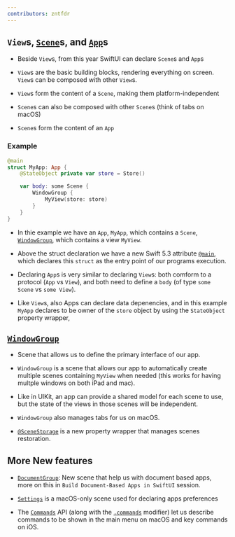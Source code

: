 ```yaml
---
contributors: zntfdr
---
```


## `View`s, [`Scene`][scene]s, and [`App`][app]s

- Beside `View`s, from this year SwiftUI can declare `Scene`s and `App`s

- `View`s are the basic building blocks, rendering everything on screen. `View`s can be composed with other `View`s.

- `View`s form the content of a `Scene`, making them platform-independent

- `Scene`s can also be composed with other `Scene`s (think of tabs on macOS)

- `Scene`s form the content of an `App`

### Example

```Swift
@main
struct MyApp: App {
    @StateObject private var store = Store()

    var body: some Scene {
        WindowGroup {
            MyView(store: store)
        }
    }
}
```

- In thie example we have an `App`, `MyApp`, which contains a `Scene`, [`WindowGroup`][wg], which contains a view `MyView`.

- Above the struct declaration we have a new Swift 5.3 attribute [`@main`][main], which declares this `struct` as the entry point of our programs execution.

- Declaring `App`s is very similar to declaring `View`s: both comform to a protocol (`App` vs `View`), and both need to define a `body` (of type `some Scene` vs `some View`).

- Like `View`s, also Apps can declare data depenencies, and in this example `MyApp` declares to be owner of the `store` object by using the `StateObject` property wrapper,

## [`WindowGroup`][wg]

- Scene that allows us to define the primary interface of our app.

- `WindowGroup` is a scene that allows our app to automatically create multiple scenes containing `MyView` when needed (this works for having multple windows on both iPad and mac).

- Like in UIKit, an app can provide a shared model for each scene to use, but the state of the views in those scenes will be independent.

- `WindowGroup` also manages tabs for us on macOS.

- [`@SceneStorage`][scenestore] is a new property wrapper that manages scenes restoration.

## More New features

- [`DocumentGroup`][docg]: New scene that help us with document based apps, more on this in `Build Document-Based Apps in SwiftUI` session.

- [`Settings`][sett] is a macOS-only scene used for declaring apps preferences

- The [`Commands`][cmd] API (along with the [`.commands`][cmdm] modifier) let us describe commands to be shown in the main menu on macOS and key commands on iOS.

[app]: https://developer.apple.com/documentation/swiftui/app
[scene]: https://developer.apple.com/documentation/swiftui/scene
[main]: https://docs.swift.org/swift-book/ReferenceManual/Attributes.html#ID626
[wg]: https://developer.apple.com/documentation/swiftui/windowgroup
[scenestore]: https://developer.apple.com/documentation/swiftui/scenestorage
[docg]: https://developer.apple.com/documentation/swiftui/documentgroup
[sett]: https://developer.apple.com/documentation/swiftui/settings
[cmd]: https://developer.apple.com/documentation/swiftui/commands
[cmdm]: https://developer.apple.com/documentation/swiftui/scene/commands(content:)